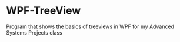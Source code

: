 # WPF-TreeView
 Program that shows the basics of treeviews in WPF for my Advanced Systems Projects class
